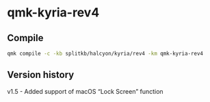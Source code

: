 # qmk-kyria-rev4

## Compile

```bash
qmk compile -c -kb splitkb/halcyon/kyria/rev4 -km qmk-kyria-rev4
```

## Version history

v1.5 - Added support of macOS “Lock Screen” function